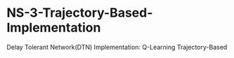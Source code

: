 # NS-3-Trajectory-Based-Implementation
Delay Tolerant Network(DTN) Implementation: Q-Learning Trajectory-Based

